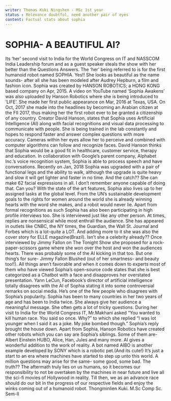 ```yaml
---
writer: Thomas Kuki Ningshen - MSc 1st year
status : Relevance doubtful, need another pair of eyes
content: Factual stats about sophia
---
```


# SOPHIA- A BEAUTIFUL AI?

Its ‘her’ second visit to India for the World Congress on IT and NASSCOM India Leadership forum and as a guest speaker steals the show with her better than the Questions Answers. The ‘her’ being referred to is for the first humanoid robot named SOPHIA. Yes!! She looks as beautiful as the name sounds- after all she has been modeled after Audrey Hepburn, a film and fashion icon.
Sophia was created by HANSON ROBOTICS; a HONG KONG based company on Apr, 2015. A video on YouTube named ‘Sophia Awakens’ was also uploaded by Hanson Robotics where she is being introduced to ‘LIFE’. She made her first public appearance on Mar, 2016 at Texas, USA. On Oct, 2017 she made into the headlines by becoming an Arabian citizen at the FII 2017, thus making her the first robot ever to be granted a citizenship of any country.
Creator David Hanson, states that Sophia uses Artificial Intelligence (AI) along with facial recognitions and visual data processing to communicate with people. She is being trained in the lab constantly and hopes to respond faster and answer complex questions with more accuracy. Cameras within her eyes allow her to perceive and combined with computer algorithms can follow and recognize faces. David Hanson thinks that Sophia would be a good fit in healthcare, customer service, therapy and education. In collaboration with Google’s parent company, Alphabet Inc.’s voice recognition system, Sophia is able to process speech and have conversations. Recently on Jan, 2018 Sophia was upgraded with a pair of functional legs and the ability to walk, although the upgrade is quite heavy and slow it will get lighter and faster in no time. And the catch?? She can make 62 facial expressions in all. I don’t remember anyone capable of doing that. Can you?
With the state of the art features, Sophia also lives up to her assigned tasks at the global level. From the UN’s sustainable development goals to the rights for women around the world she is already winning hearts with the word she makes, and a robot would never lie. Apart from formal recognitions as such Sophia has also been participating in high profile interviews too. She is interviewed just like any other person. At times, replies are nonsensical while most enthrall the audience. She has appeared in outlets like CNBC, the NY times, the Guardian, the Wall St. Journal and Forbes which is a lot-quite a LOT. And adding more to it she was also the cover story for ELLE magazine(Brazil). Isn’t  she a celebrity already??
Once interviewed by Jimmy Fallon on The Tonight Show she proposed for a    rock-paper-scissors game where she won over the host and won the audiences hearts. There was probably some of the AI kicking in that too. But one thing’s for sure- Jimmy Fallon Blushed (out of her smartness- and beauty too!!).
All things aren’t favorable and when it comes down to experts most of them who have viewed Sophia’s open-source code states that she is best categorized as a Chatbot with a face and disapproves her overstated presentation. Yann LeCun, Facebook’s director of artificial intelligence totally disagrees with the AI of Sophia stating it into some controversial remarks on social media. He’s one of the few people who disagrees with Sophia’s popularity.
Sophia has been to many countries in her two years of age and has been to India twice. She always give her audience a meaningful message. She often gets a lot of tricky questions. During her visit to India for the World Congress IT, Mr.Makhani asked “You wanted to kill human race. You said so once. Why?” to which she replied “I was lot younger when I said it as a joke. My joke bombed though.” Sophia’s reply brought the house down.
Apart from Sophia, Hanson Robotics have created other robots which you can say are Sophia’s siblings. Some of them are- Albert Einstein HUBO, Alice, Han, Jules and many more. AI gives a wonderful addition to the work of reality. A bot named AIBO is another example developed by SONY which is a robotic pet.(And its cute!)
It’s just a start to an era where machines have started to step up unto this world. A million questions may arise for the same- some good, some bad. The truth?? The aftermath truly lies on us humans, so it becomes our responsibility to not be overtaken by the machines in near future and live all the sci-fi movies of Hollywood in reality. Till then, we as an advance race should do our bit in the progress of our respective fields and enjoy the winks coming out of a humanoid robot.
Thongminlien Kuki.
M.Sc Comp Sc.
 Sem-II
